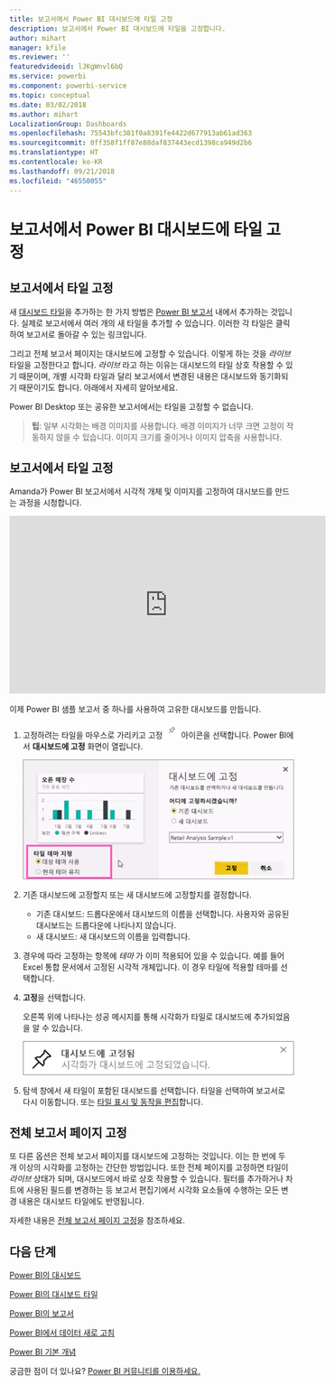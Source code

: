 ```yaml
---
title: 보고서에서 Power BI 대시보드에 타일 고정
description: 보고서에서 Power BI 대시보드에 타일을 고정합니다.
author: mihart
manager: kfile
ms.reviewer: ''
featuredvideoid: lJKgWnvl6bQ
ms.service: powerbi
ms.component: powerbi-service
ms.topic: conceptual
ms.date: 03/02/2018
ms.author: mihart
LocalizationGroup: Dashboards
ms.openlocfilehash: 75543bfc381f0a8391fe4422d677913ab61ad363
ms.sourcegitcommit: 0ff358f1ff87e88daf837443ecd1398ca949d2b6
ms.translationtype: HT
ms.contentlocale: ko-KR
ms.lasthandoff: 09/21/2018
ms.locfileid: "46550055"
---
```

# <a name="pin-a-tile-to-a-power-bi-dashboard-from-a-report"></a>보고서에서 Power BI 대시보드에 타일 고정
## <a name="pinning-tiles-from-a-report"></a>보고서에서 타일 고정
새 [대시보드 타일](consumer/end-user-tiles.md)을 추가하는 한 가지 방법은 [Power BI 보고서](consumer/end-user-reports.md) 내에서 추가하는 것입니다. 실제로 보고서에서 여러 개의 새 타일을 추가할 수 있습니다.  이러한 각 타일은 클릭하여 보고서로 돌아갈 수 있는 링크입니다.

그리고 전체 보고서 페이지는 대시보드에 고정할 수 있습니다.  이렇게 하는 것을 *라이브* 타일을 고정한다고 합니다.  *라이브* 라고 하는 이유는 대시보드의 타일 상호 작용할 수 있기 때문이며, 개별 시각화 타일과 달리 보고서에서 변경된 내용은 대시보드와 동기화되기 때문이기도 합니다. 아래에서 자세히 알아보세요.

Power BI Desktop 또는 공유한 보고서에서는 타일을 고정할 수 없습니다. 

> **팁**: 일부 시각화는 배경 이미지를 사용합니다. 배경 이미지가 너무 크면 고정이 작동하지 않을 수 있습니다.  이미지 크기를 줄이거나 이미지 압축을 사용합니다.  
> 
> 

## <a name="pin-a-tile-from-a-report"></a>보고서에서 타일 고정
Amanda가 Power BI 보고서에서 시각적 개체 및 이미지를 고정하여 대시보드를 만드는 과정을 시청합니다.

<iframe width="560" height="315" src="https://www.youtube.com/embed/lJKgWnvl6bQ" frameborder="0" allowfullscreen></iframe>

이제 Power BI 샘플 보고서 중 하나를 사용하여 고유한 대시보드를 만듭니다.

1. 고정하려는 타일을 마우스로 가리키고 고정 ![](media/service-dashboard-pin-tile-from-report/pbi_pintile_small.png) 아이콘을 선택합니다. Power BI에서 **대시보드에 고정** 화면이 열립니다.
   
     ![대시보드에 고정 창](media/service-dashboard-pin-tile-from-report/pbi_themes2.png)
2. 기존 대시보드에 고정할지 또는 새 대시보드에 고정할지를 결정합니다.
   
   * 기존 대시보드: 드롭다운에서 대시보드의 이름을 선택합니다. 사용자와 공유된 대시보드는 드롭다운에 나타나지 않습니다.
   * 새 대시보드: 새 대시보드의 이름을 입력합니다.
3. 경우에 따라 고정하는 항목에 *테마* 가 이미 적용되어 있을 수 있습니다.  예를 들어 Excel 통합 문서에서 고정된 시각적 개체입니다. 이 경우 타일에 적용할 테마를 선택합니다.
4. **고정**을 선택합니다.
   
   오른쪽 위에 나타나는 성공 메시지를 통해 시각화가 타일로 대시보드에 추가되었음을 알 수 있습니다.
   
   ![성공 메시지](media/service-dashboard-pin-tile-from-report/pinsuccess.png)
5. 탐색 창에서 새 타일이 포함된 대시보드를 선택합니다. 타일을 선택하여 보고서로 다시 이동합니다. 또는 [타일 표시 및 동작을 편집](service-dashboard-edit-tile.md)합니다.

## <a name="pin-an-entire-report-page"></a>전체 보고서 페이지 고정
또 다른 옵션은 전체 보고서 페이지를 대시보드에 고정하는 것입니다. 이는 한 번에 두 개 이상의 시각화를 고정하는 간단한 방법입니다.  또한 전체 페이지를 고정하면 타일이 *라이브* 상태가 되며, 대시보드에서 바로 상호 작용할 수 있습니다. 필터를 추가하거나 차트에 사용된 필드를 변경하는 등 보고서 편집기에서 시각화 요소들에 수행하는 모든 변경 내용은 대시보드 타일에도 반영됩니다.  

자세한 내용은 [전체 보고서 페이지 고정](service-dashboard-pin-live-tile-from-report.md)을 참조하세요.

## <a name="next-steps"></a>다음 단계
[Power BI의 대시보드](consumer/end-user-dashboards.md)

[Power BI의 대시보드 타일](consumer/end-user-tiles.md)

[Power BI의 보고서](consumer/end-user-reports.md)

[Power BI에서 데이터 새로 고침](refresh-data.md)

[Power BI 기본 개념](consumer/end-user-basic-concepts.md)

궁금한 점이 더 있나요? [Power BI 커뮤니티를 이용하세요.](http://community.powerbi.com/)


